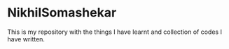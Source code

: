 # NikhilSomashekar
This is my repository with the things I have learnt and collection of codes I have written.
